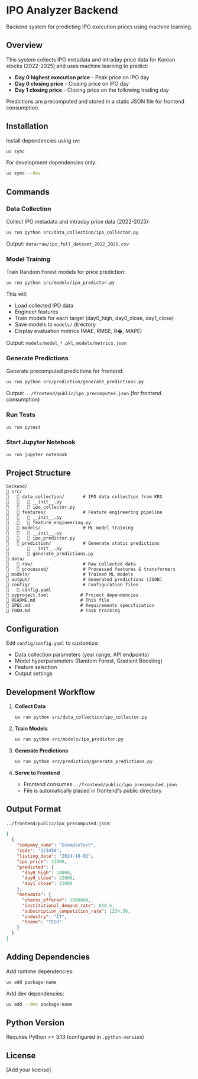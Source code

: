 # IPO Analyzer Backend

Backend system for predicting IPO execution prices using machine learning.

## Overview

This system collects IPO metadata and intraday price data for Korean stocks (2022-2025) and uses machine learning to predict:
- **Day 0 highest execution price** - Peak price on IPO day
- **Day 0 closing price** - Closing price on IPO day
- **Day 1 closing price** - Closing price on the following trading day

Predictions are precomputed and stored in a static JSON file for frontend consumption.

## Installation

Install dependencies using uv:

```bash
uv sync
```

For development dependencies only:

```bash
uv sync --dev
```

## Commands

### Data Collection

Collect IPO metadata and intraday price data (2022-2025):

```bash
uv run python src/data_collection/ipo_collector.py
```

Output: `data/raw/ipo_full_dataset_2022_2025.csv`

### Model Training

Train Random Forest models for price prediction:

```bash
uv run python src/models/ipo_predictor.py
```

This will:
- Load collected IPO data
- Engineer features
- Train models for each target (day0_high, day0_close, day1_close)
- Save models to `models/` directory
- Display evaluation metrics (MAE, RMSE, R�, MAPE)

Output: `models/model_*.pkl`, `models/metrics.json`

### Generate Predictions

Generate precomputed predictions for frontend:

```bash
uv run python src/prediction/generate_predictions.py
```

Output: `../frontend/public/ipo_precomputed.json` (for frontend consumption)

### Run Tests

```bash
uv run pytest
```

### Start Jupyter Notebook

```bash
uv run jupyter notebook
```

## Project Structure

```
backend/
   src/
      data_collection/       # IPO data collection from KRX
         __init__.py
         ipo_collector.py
      features/              # Feature engineering pipeline
         __init__.py
         feature_engineering.py
      models/                # ML model training
         __init__.py
         ipo_predictor.py
      prediction/            # Generate static predictions
          __init__.py
          generate_predictions.py
   data/
      raw/                   # Raw collected data
      processed/             # Processed features & transformers
   models/                    # Trained ML models
   output/                    # Generated predictions (JSON)
   config/                    # Configuration files
      config.yaml
   pyproject.toml            # Project dependencies
   README.md                 # This file
   SPEC.md                   # Requirements specification
   TODO.md                   # Task tracking
```

## Configuration

Edit `config/config.yaml` to customize:
- Data collection parameters (year range, API endpoints)
- Model hyperparameters (Random Forest, Gradient Boosting)
- Feature selection
- Output settings

## Development Workflow

1. **Collect Data**
   ```bash
   uv run python src/data_collection/ipo_collector.py
   ```

2. **Train Models**
   ```bash
   uv run python src/models/ipo_predictor.py
   ```

3. **Generate Predictions**
   ```bash
   uv run python src/prediction/generate_predictions.py
   ```

4. **Serve to Frontend**
   - Frontend consumes `../frontend/public/ipo_precomputed.json`
   - File is automatically placed in frontend's public directory

## Output Format

`../frontend/public/ipo_precomputed.json`:

```json
[
  {
    "company_name": "ExampleTech",
    "code": "123456",
    "listing_date": "2024-10-01",
    "ipo_price": 22000,
    "predicted": {
      "day0_high": 24000,
      "day0_close": 22000,
      "day1_close": 21000
    },
    "metadata": {
      "shares_offered": 1000000,
      "institutional_demand_rate": 850.5,
      "subscription_competition_rate": 1234.56,
      "industry": "IT",
      "theme": "TECH"
    }
  }
]
```

## Adding Dependencies

Add runtime dependencies:
```bash
uv add package-name
```

Add dev dependencies:
```bash
uv add --dev package-name
```

## Python Version

Requires Python >= 3.13 (configured in `.python-version`)

## License

[Add your license]
